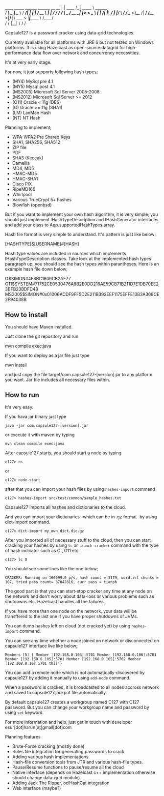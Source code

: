   ____  _____   ______    ______ __ __ |  |    ____  /_   |\_____  \ \______  \
_/ ___\ \__  \  \____ \  /  ___/|  |  \|  |  _/ __ \  |   | /  ____/     /    /
\  \___  / __ \_|  |_> > \___ \ |  |  /|  |__\  ___/  |   |/       \    /    / 
 \___  >(____  /|   __/ /____  >|____/ |____/ \___  > |___|\_______ \  /____/  
     \/      \/ |__|         \/                   \/               \/          


Capsule127 is a password cracker using data-grid technologies. 

Currently available for all platforms with JRE 6 but not tested on Windows platforms. 
It is using Hazelcast as open-source datagrid for high-performance data flow over network
and concurrency necessities. 

It's at very early stage.

For now, it just supports following hash types;

* (MY4) MySql pre 4.1 
* (MY5) Mysql post 4.1 
* (MS2005) Microsoft Sql Server 2005-2008
* (MS2012) Microsoft Sql Server >= 2012
* (O11) Oracle < 11g (DES)
* (O) Oracle >= 11g (SHA1)
* (LM) LanMan Hash
* (NT) NT Hash

Planning to implement;

* WPA-WPA2 Pre Shared Keys
* SHA1, SHA256, SHA512
* ZIP file
* PDF
* SHA3 (Keccak)
* Camellia
* MD4, MD5
* HMAC-MD5
* HMAC-SHA1
* Cisco PIX 
* RipeMD160
* Whirlpool
* Various TrueCrypt 5+ hashes 
* Blowfish (openbsd)

But if you want to implement your own hash algorithm, it is very simple; you should just implement 
IHashTypeDescription and IHashGenerator interfaces and add your class to App.supportedHashTypes 
array.

Hash file format is very simple to understand. It's pattern is just like below;

[HASHTYPE]$[USERNAME]#[HASH]

Hash type values are included in sources which implements IHashTypeDescription classes. Take look at 
the implemented hash types paragraph up, you should see the hash types within parantheses. Here is an
example hash file down below;

O$SIMON#4F8BC1809CB2AF77
O11$SYSTEM#71752CE0530476A8B2E0DD218AE59CB71B211D7E1DB70EE23BFB23BDFD48
MS2005$SIMON#0x01006ACDF9FF5D2E211B392EEF1175EFFE13B3A368CE2F94038B

How to install
--------------

You should have Maven installed.

Just clone the git repository and run

mvn compile exec:java

If you want to deploy as a jar file just type

mvn install

and just copy the file target/com.capsule127-[version].jar to any platform you want. Jar file includes
all necessary files within. 

How to run
----------

It's very easy.

If you hava jar binary just type 

  `java -jar com.capsule127-[version].jar` 
  
or execute it with maven by typing 

  `mvn clean compile exec:java`
  
After capsule127 starts, you should start a node by typing 

  `c127> ns` 
  
  or
  
  `c127> node-start`
  
after that you can import your hash files by using `hashes-import` command

  `c127> hashes-import src/test/common/sample_hashes.txt`
  
Capsule127 imports all hashes and dictionaries to the cloud. 

And you can import your dictionaries -which can be in .gz format- by using
dict-import command.

  `c127> dict-import my_own_dict.dic.gz`
  
After you imported all of necessary stuff to the cloud, then you can start 
cracking your hashes by using `lc` or `launch-cracker` command with the type
of hash indicator such as O , O11 etc.

  `c127> lc O`

You should see some lines like the one below;

`CRACKER: Running on 160099.0 p/s, hash count = 3179, wordlist chunks = 107, tried pass count= 3784281K, curr pass = tianph `

The good part is that you can start-stop cracker any time at any node on the network
and don't worry about data-loss or various problems such as shutdowns etc. Hazelcast handles
all the failures.

If you have more than one node on the network, your data will be transffered to the last
one if you have proper shutdowns of JVMs.

You can dump hashes left on cloud (not cracked yet) by using `hashes-import` command.

You can see any time whether a node joined on network or disconnected on capsule127 
interface live like below;

`
Members [5] {
	Member [192.168.0.103]:5701
	Member [192.168.0.106]:5701
	Member [192.168.0.105]:5701
	Member [192.168.0.105]:5702
	Member [192.168.0.10]:5701 this
}
`

You can add a remote node which is not automatically-discovered by capsule127 by adding
it manually to using `add-node` command.

When a password is cracked, it is broadcasted to all nodes accross network and
saved to capsule127.jackpot file automatically. 

By default capsule127 creates a workgroup named C127 with C127 password. But you can
change your workgroup name and password by using `set` keyword.


For more information and help, just get in touch with developer esur[dot]harun[at]gmail[dot]com

Planning features

* Brute-Force cracking (mostly done)
* Rules file integration for generating passwords to crack
* Adding various hash implementations
* Hash-file conversion tools from JTR and various hash-file types.
* Pause/Resume functions to pause/resume all the cloud
* Native interface (depends on Hazelcast c++ implementation otherwise should change data-grid module)
* Adding Jack The Ripper, oclHashCat integration
* Web interface (maybe?)















